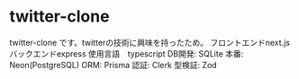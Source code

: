 # twitter-clone
twitter-clone です。twitterの技術に興味を持ったため。
フロントエンドnext.js バックエンドexpress 
使用言語　typescript
DB開発: SQLite 本番: Neon(PostgreSQL)
ORM: Prisma
認証: Clerk
型検証: Zod
